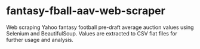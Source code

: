 # fantasy-fball-aav-web-scraper
Web scraping Yahoo fantasy football pre-draft average auction values using Selenium and BeautifulSoup. Values are extracted to CSV flat files for further usage and analysis.